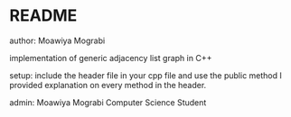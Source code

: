 # README #
author: Moawiya Mograbi

implementation of generic adjacency list graph in C++

setup: include the header file in your cpp file and use the public method
I provided explanation on every method in the header.

admin: Moawiya Mograbi
Computer Science Student